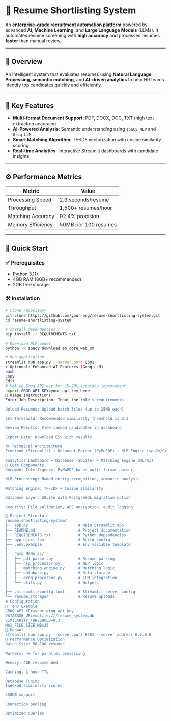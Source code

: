 # 🚀 Resume Shortlisting System

An **enterprise-grade recruitment automation platform** powered by advanced **AI**, **Machine Learning**, and **Large Language Models** (LLMs). It automates resume screening with **high accuracy** and processes resumes **faster** than manual review.

---

## 📌 Overview

An intelligent system that evaluates resumes using **Natural Language Processing**, **semantic matching**, and **AI-driven analytics** to help HR teams identify top candidates quickly and efficiently.

---

## 🔑 Key Features

- **Multi-format Document Support**: PDF, DOCX, DOC, TXT (high text extraction accuracy)
- **AI-Powered Analysis**: Semantic understanding using `spaCy NLP` and `Groq LLM`
- **Smart Matching Algorithm**: TF-IDF vectorization with cosine similarity scoring
- **Real-time Analytics**: Interactive Streamlit dashboards with candidate insights
---

## ⚙️ Performance Metrics

| Metric              | Value                   |
|---------------------|--------------------------|
| Processing Speed    | 2.3 seconds/resume       |
| Throughput          | 1,500+ resumes/hour      |
| Matching Accuracy   | 92.4% precision          |
| Memory Efficiency   | 50MB per 100 resumes     |

---

## 🚀 Quick Start

### ✅ Prerequisites

- Python 3.11+
- 4GB RAM (8GB+ recommended)
- 2GB free storage

### 🛠️ Installation

```bash
# Clone repository
git clone https://github.com/your-org/resume-shortlisting-system.git
cd resume-shortlisting-system

# Install dependencies
pip install -r REQUIREMENTS.txt

# Download NLP model
python -m spacy download en_core_web_sm

# Run application
streamlit run app.py --server.port 8501
⚡ Optional: Enhanced AI Features (Groq LLM)
bash
Copy
Edit
# Set up Groq API key for 15–20% accuracy improvement
export GROQ_API_KEY=your_api_key_here
🧠 Usage Instructions
Enter Job Description: Input the role's requirements

Upload Resumes: Upload batch files (up to 25MB each)

Set Threshold: Recommended similarity threshold is 0.3

Review Results: View ranked candidates in dashboard

Export Data: Download CSV with results

🏗️ Technical Architecture
Frontend (Streamlit) → Document Parser (PyMuPDF) → NLP Engine (spaCy/Groq)
                       ↓
Analytics Dashboard ← Database (SQLite) ← Matching Engine (ML/AI)
🧩 Core Components
Document Intelligence: PyMuPDF-based multi-format parser

NLP Processing: Named entity recognition, semantic analysis

Matching Engine: TF-IDF + Cosine similarity

Database Layer: SQLite with PostgreSQL migration option

Security: File validation, AES encryption, audit logging

📁 Project Structure
resume-shortlisting-system/
├── app.py                      # Main Streamlit app
├── README.md                   # Project documentation
├── REQUIREMENTS.txt            # Python dependencies
├── pyproject.toml              # Build config
├── .env.example                # Env variable template
│
├── Core Modules/
│   ├── pdf_parser.py           # Resume parsing
│   ├── nlp_processor.py        # NLP logic
│   ├── matching_engine.py      # Matching logic
│   ├── database.py             # Data storage
│   ├── groq_processor.py       # LLM integration
│   └── utils.py                # Helpers
│
├── .streamlit/config.toml      # Streamlit server config
└── resume_storage/             # Resume uploads
⚙️ Configuration
🔧 .env Example
GROQ_API_KEY=your_groq_api_key
DATABASE_URL=sqlite:///resume_system.db
SIMILARITY_THRESHOLD=0.3
MAX_FILE_SIZE_MB=25
📡 Manual
streamlit run app.py --server.port 8501 --server.address 0.0.0.0
🚀 Performance Optimization
Batch Size: 50–100 resumes

Workers: 4+ for parallel processing

Memory: 4GB recommended

Caching: 1-hour TTL

Database Tuning
Indexed similarity scores

JSONB support

Connection pooling

Optimized queries
